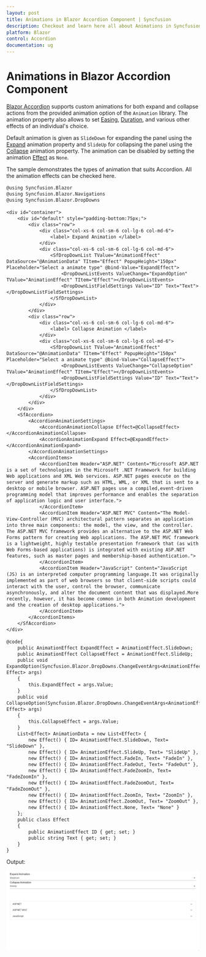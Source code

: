 ```yaml
---
layout: post
title: Animations in Blazor Accordion Component | Syncfusion
description: Checkout and learn here all about Animations in Syncfusion Blazor Accordion component and much more.
platform: Blazor
control: Accordion
documentation: ug
---
```


# Animations in Blazor Accordion Component

[Blazor Accordion](https://www.syncfusion.com/blazor-components/blazor-accordion) supports custom animations for both expand and collapse actions from the provided animation option of the `Animation` library.  The animation property also allows to set [Easing](https://help.syncfusion.com/cr/blazor/Syncfusion.Blazor.Navigations.AccordionAnimationCollapse.html#Syncfusion_Blazor_Navigations_AccordionAnimationCollapse_Easing), [Duration](https://help.syncfusion.com/cr/blazor/Syncfusion.Blazor.Navigations.AccordionAnimationCollapse.html#Syncfusion_Blazor_Navigations_AccordionAnimationCollapse_Duration), and various other effects of an individual's choice.

Default animation is given as `SlideDown` for expanding the panel using the [Expand](https://help.syncfusion.com/cr/blazor/Syncfusion.Blazor.Navigations.AccordionAnimationSettings.html#Syncfusion_Blazor_Navigations_AccordionAnimationSettings_Expand) animation property and `SlideUp` for collapsing the panel using the [Collapse](https://help.syncfusion.com/cr/blazor/Syncfusion.Blazor.Navigations.AccordionAnimationSettings.html#Syncfusion_Blazor_Navigations_AccordionAnimationSettings_Collapse) animation property. The animation can be disabled by setting the animation [Effect](https://help.syncfusion.com/cr/blazor/Syncfusion.Blazor.Navigations.AccordionAnimationCollapse.html#Syncfusion_Blazor_Navigations_AccordionAnimationCollapse_Effect) as `None`.

The sample demonstrates the types of animation that suits Accordion. All the animation effects can be checked here.

```cshtml
@using Syncfusion.Blazor
@using Syncfusion.Blazor.Navigations
@using Syncfusion.Blazor.DropDowns

<div id="container">
    <div id="default" style="padding-bottom:75px;">
        <div class="row">
            <div class="col-xs-6 col-sm-6 col-lg-6 col-md-6">
                <label> Expand Animation </label>
            </div>
            <div class="col-xs-6 col-sm-6 col-lg-6 col-md-6">
                <SfDropDownList TValue="AnimationEffect" DataSource="@AnimationData" TItem="Effect" PopupHeight="150px" Placeholder="Select a animate type" @bind-Value="ExpandEffect">
                    <DropDownListEvents ValueChange="ExpandOption" TValue="AnimationEffect" TItem="Effect"></DropDownListEvents>
                    <DropDownListFieldSettings Value="ID" Text="Text"></DropDownListFieldSettings>
                </SfDropDownList>
            </div>
        </div>
        <div class="row">
            <div class="col-xs-6 col-sm-6 col-lg-6 col-md-6">
                <label> Collapse Animation </label>
            </div>
            <div class="col-xs-6 col-sm-6 col-lg-6 col-md-6">
                <SfDropDownList TValue="AnimationEffect" DataSource="@AnimationData" TItem="Effect" PopupHeight="150px" Placeholder="Select a animate type" @bind-Value="CollapseEffect">
                    <DropDownListEvents ValueChange="CollapseOption" TValue="AnimationEffect" TItem="Effect"></DropDownListEvents>
                    <DropDownListFieldSettings Value="ID" Text="Text"></DropDownListFieldSettings>
                </SfDropDownList>
            </div>
        </div>
    </div>
    <SfAccordion>
        <AccordionAnimationSettings>
            <AccordionAnimationCollapse Effect=@CollapseEffect></AccordionAnimationCollapse>
            <AccordionAnimationExpand Effect=@ExpandEffect></AccordionAnimationExpand>
        </AccordionAnimationSettings>
        <AccordionItems>
            <AccordionItem Header="ASP.NET" Content="Microsoft ASP.NET is a set of technologies in the Microsoft .NET Framework for building Web applications and XML Web services. ASP.NET pages execute on the server and generate markup such as HTML, WML, or XML that is sent to a desktop or mobile browser. ASP.NET pages use a compiled,event-driven programming model that improves performance and enables the separation of application logic and user interface.">
            </AccordionItem>
            <AccordionItem Header="ASP.NET MVC" Content="The Model-View-Controller (MVC) architectural pattern separates an application into three main components: the model, the view, and the controller. The ASP.NET MVC framework provides an alternative to the ASP.NET Web Forms pattern for creating Web applications. The ASP.NET MVC framework is a lightweight, highly testable presentation framework that (as with Web Forms-based applications) is integrated with existing ASP.NET features, such as master pages and membership-based authentication.">
            </AccordionItem>
            <AccordionItem Header="JavaScript" Content="JavaScript (JS) is an interpreted computer programming language.It was originally implemented as part of web browsers so that client-side scripts could interact with the user, control the browser, communicate asynchronously, and alter the document content that was displayed.More recently, however, it has become common in both Animation development and the creation of desktop applications.">
            </AccordionItem>
        </AccordionItems>
    </SfAccordion>
</div>

@code{
    public AnimationEffect ExpandEffect = AnimationEffect.SlideDown;
    public AnimationEffect CollapseEffect = AnimationEffect.SlideUp;
    public void ExpandOption(Syncfusion.Blazor.DropDowns.ChangeEventArgs<AnimationEffect, Effect> args)
    {
        this.ExpandEffect = args.Value;
    }
    public void CollapseOption(Syncfusion.Blazor.DropDowns.ChangeEventArgs<AnimationEffect, Effect> args)
    {
        this.CollapseEffect = args.Value;
    }
    List<Effect> AnimationData = new List<Effect> {
        new Effect() { ID= AnimationEffect.SlideDown, Text= "SlideDown" },
        new Effect() { ID= AnimationEffect.SlideUp, Text= "SlideUp" },
        new Effect() { ID= AnimationEffect.FadeIn, Text= "FadeIn" },
        new Effect() { ID= AnimationEffect.FadeOut, Text= "FadeOut" },
        new Effect() { ID= AnimationEffect.FadeZoomIn, Text= "FadeZoomIn" },
        new Effect() { ID= AnimationEffect.FadeZoomOut, Text= "FadeZoomOut" },
        new Effect() { ID= AnimationEffect.ZoomIn, Text= "ZoomIn" },
        new Effect() { ID= AnimationEffect.ZoomOut, Text= "ZoomOut" },
        new Effect() { ID= AnimationEffect.None, Text= "None" }
    };
    public class Effect
    {
        public AnimationEffect ID { get; set; }
        public string Text { get; set; }
    }
}
```

Output:

![Customize Accordion expand or collapse animation behavior](./images/blazor-accordion-animation.gif)
